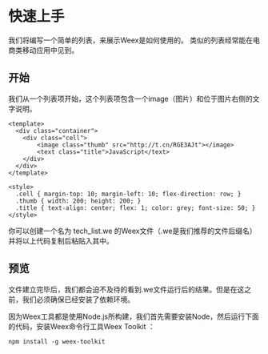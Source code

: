 # 快速上手

我们将编写一个简单的列表，来展示Weex是如何使用的。 类似的列表经常能在电商类移动应用中见到。

## 开始

我们从一个列表项开始，这个列表项包含一个image（图片）和位于图片右侧的文字说明。

```
<template>
  <div class="container">
    <div class="cell">
        <image class="thumb" src="http://t.cn/RGE3AJt"></image>
        <text class="title">JavaScript</text>
    </div>
  </div>
</template>

<style>
  .cell { margin-top: 10; margin-left: 10; flex-direction: row; }
  .thumb { width: 200; height: 200; }
  .title { text-align: center; flex: 1; color: grey; font-size: 50; }
</style>
```

你可以创建一个名为 tech\_list.we 的Weex文件（.we是我们推荐的文件后缀名）并将以上代码复制后粘贴入其中。

## 预览

文件建立完毕后，我们都会迫不及待的看到.we文件运行后的结果。但是在这之前，我们必须确保已经安装了依赖环境。

因为Weex工具都是使用Node.js所构建，我们首先需要安装Node，然后运行下面的代码，安装Weex命令行工具Weex Toolkit ：

```
npm install -g weex-toolkit
```

